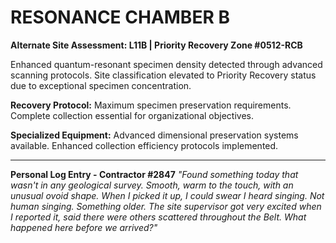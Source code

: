 # RESONANCE CHAMBER B

**Alternate Site Assessment: L11B | Priority Recovery Zone #0512-RCB**

Enhanced quantum-resonant specimen density detected through advanced scanning protocols. Site classification elevated to Priority Recovery status due to exceptional specimen concentration.

**Recovery Protocol:** Maximum specimen preservation requirements. Complete collection essential for organizational objectives.

**Specialized Equipment:** Advanced dimensional preservation systems available. Enhanced collection efficiency protocols implemented.

---

**Personal Log Entry - Contractor #2847** _"Found something today that wasn't in any geological survey. Smooth, warm to the touch, with an unusual ovoid shape. When I picked it up, I could swear I heard singing. Not human singing. Something older. The site supervisor got very excited when I reported it, said there were others scattered throughout the Belt. What happened here before we arrived?"_
